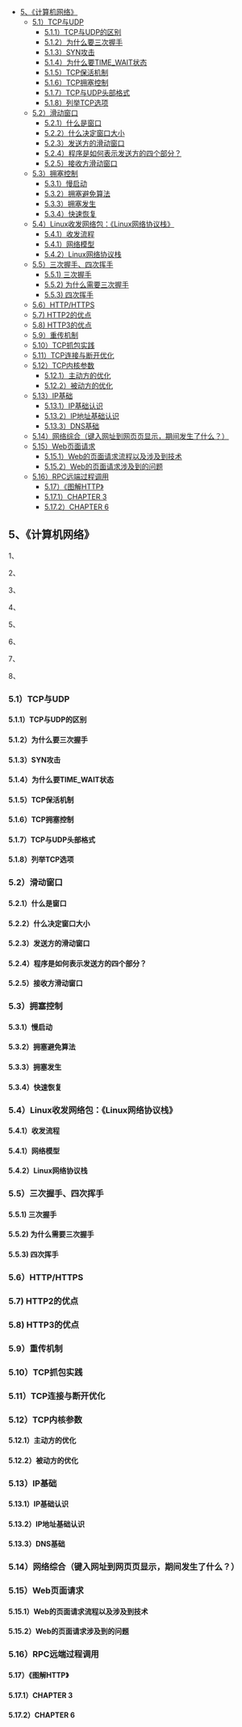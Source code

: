 - [5、《计算机网络》](#5计算机网络)
  - [5.1）TCP与UDP](#51tcp与udp)
    - [5.1.1）TCP与UDP的区别](#511tcp与udp的区别)
    - [5.1.2）为什么要三次握手](#512为什么要三次握手)
    - [5.1.3）SYN攻击](#513syn攻击)
    - [5.1.4）为什么要TIME\_WAIT状态](#514为什么要time_wait状态)
    - [5.1.5）TCP保活机制](#515tcp保活机制)
    - [5.1.6）TCP拥塞控制](#516tcp拥塞控制)
    - [5.1.7）TCP与UDP头部格式](#517tcp与udp头部格式)
    - [5.1.8）列举TCP选项](#518列举tcp选项)
  - [5.2）滑动窗口](#52滑动窗口)
    - [5.2.1）什么是窗口](#521什么是窗口)
    - [5.2.2）什么决定窗口大小](#522什么决定窗口大小)
    - [5.2.3）发送方的滑动窗口](#523发送方的滑动窗口)
    - [5.2.4）程序是如何表示发送方的四个部分？](#524程序是如何表示发送方的四个部分)
    - [5.2.5）接收方滑动窗口](#525接收方滑动窗口)
  - [5.3）拥塞控制](#53拥塞控制)
    - [5.3.1）慢启动](#531慢启动)
    - [5.3.2）拥塞避免算法](#532拥塞避免算法)
    - [5.3.3）拥塞发生](#533拥塞发生)
    - [5.3.4）快速恢复](#534快速恢复)
  - [5.4）Linux收发网络包：《Linux⽹络协议栈》](#54linux收发网络包linux络协议栈)
    - [5.4.1）收发流程](#541收发流程)
    - [5.4.1）网络模型](#541网络模型)
    - [5.4.2）Linux网络协议栈](#542linux网络协议栈)
  - [5.5）三次握手、四次挥手](#55三次握手四次挥手)
    - [5.5.1) 三次握手](#551-三次握手)
    - [5.5.2) 为什么需要三次握手](#552-为什么需要三次握手)
    - [5.5.3) 四次挥手](#553-四次挥手)
  - [5.6）HTTP/HTTPS](#56httphttps)
  - [5.7)  HTTP2的优点](#57--http2的优点)
  - [5.8)  HTTP3的优点](#58--http3的优点)
  - [5.9）重传机制](#59重传机制)
  - [5.10）TCP抓包实践](#510tcp抓包实践)
  - [5.11）TCP连接与断开优化](#511tcp连接与断开优化)
  - [5.12）TCP内核参数](#512tcp内核参数)
    - [5.12.1）主动方的优化](#5121主动方的优化)
    - [5.12.2）被动方的优化](#5122被动方的优化)
  - [5.13）IP基础](#513ip基础)
    - [5.13.1）IP基础认识](#5131ip基础认识)
    - [5.13.2）IP地址基础认识](#5132ip地址基础认识)
    - [5.13.3）DNS基础](#5133dns基础)
  - [5.14）网络综合（键⼊⽹址到⽹⻚⻚显⽰，期间发⽣了什么？）](#514网络综合键址到显期间发了什么)
  - [5.15）Web页面请求](#515web页面请求)
    - [5.15.1）Web的页面请求流程以及涉及到技术](#5151web的页面请求流程以及涉及到技术)
    - [5.15.2）Web的页面请求涉及到的问题](#5152web的页面请求涉及到的问题)
  - [5.16）RPC远端过程调用](#516rpc远端过程调用)
    - [5.17）《图解HTTP》](#517图解http)
    - [5.17.1）CHAPTER 3](#5171chapter-3)
    - [5.17.2）CHAPTER 6](#5172chapter-6)


## 5、《计算机网络》

1、




2、




3、




4、




5、




6、




7、




8、



### 5.1）TCP与UDP



#### 5.1.1）TCP与UDP的区别



#### 5.1.2）为什么要三次握手



#### 5.1.3）SYN攻击



#### 5.1.4）为什么要TIME_WAIT状态



#### 5.1.5）TCP保活机制



#### 5.1.6）TCP拥塞控制



#### 5.1.7）TCP与UDP头部格式



#### 5.1.8）列举TCP选项





### 5.2）滑动窗口



#### 5.2.1）什么是窗口



#### 5.2.2）什么决定窗口大小



#### 5.2.3）发送方的滑动窗口



#### 5.2.4）程序是如何表示发送方的四个部分？



#### 5.2.5）接收方滑动窗口



### 5.3）拥塞控制



#### 5.3.1）慢启动



#### 5.3.2）拥塞避免算法



#### 5.3.3）拥塞发生



#### 5.3.4）快速恢复



### 5.4）Linux收发网络包：《Linux⽹络协议栈》



#### 5.4.1）收发流程



#### 5.4.1）网络模型



#### 5.4.2）Linux网络协议栈



### 5.5）三次握手、四次挥手



#### 5.5.1) 三次握手



#### 5.5.2) 为什么需要三次握手



#### 5.5.3) 四次挥手



### 5.6）HTTP/HTTPS



### 5.7)  HTTP2的优点



### 5.8)  HTTP3的优点



### 5.9）重传机制


### 5.10）TCP抓包实践



### 5.11）TCP连接与断开优化



### 5.12）TCP内核参数



#### 5.12.1）主动方的优化



#### 5.12.2）被动方的优化



### 5.13）IP基础 



#### 5.13.1）IP基础认识



#### 5.13.2）IP地址基础认识



#### 5.13.3）DNS基础



### 5.14）网络综合（键⼊⽹址到⽹⻚⻚显⽰，期间发⽣了什么？）



### 5.15）Web页面请求



#### 5.15.1）Web的页面请求流程以及涉及到技术



#### 5.15.2）Web的页面请求涉及到的问题



### 5.16）RPC远端过程调用



#### 5.17）《图解HTTP》



#### 5.17.1）CHAPTER 3



#### 5.17.2）CHAPTER 6
